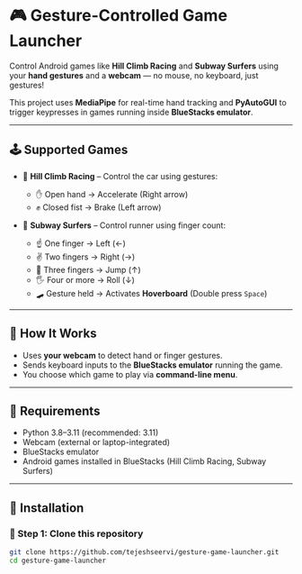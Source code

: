 # 🎮 Gesture-Controlled Game Launcher

Control Android games like **Hill Climb Racing** and **Subway Surfers** using your **hand gestures** and a **webcam** — no mouse, no keyboard, just gestures!

This project uses **MediaPipe** for real-time hand tracking and **PyAutoGUI** to trigger keypresses in games running inside **BlueStacks emulator**.

---

## 🕹️ Supported Games

- 🚗 **Hill Climb Racing** – Control the car using gestures:
  - ✋ Open hand → Accelerate (Right arrow)
  - ✊ Closed fist → Brake (Left arrow)

- 🏃 **Subway Surfers** – Control runner using finger count:
  - ☝️ One finger → Left (←)
  - ✌️ Two fingers → Right (→)
  - 🤟 Three fingers → Jump (↑)
  - 🖐️ Four or more → Roll (↓)
  - 🛹 Gesture held → Activates **Hoverboard** (Double press `Space`)

---

## 📸 How It Works

- Uses **your webcam** to detect hand or finger gestures.
- Sends keyboard inputs to the **BlueStacks emulator** running the game.
- You choose which game to play via **command-line menu**.

---

## 🧩 Requirements

- Python 3.8–3.11 (recommended: 3.11)
- Webcam (external or laptop-integrated)
- BlueStacks emulator
- Android games installed in BlueStacks (Hill Climb Racing, Subway Surfers)

---

## 🧰 Installation

### 🔹 Step 1: Clone this repository

```bash
git clone https://github.com/tejeshseervi/gesture-game-launcher.git
cd gesture-game-launcher
